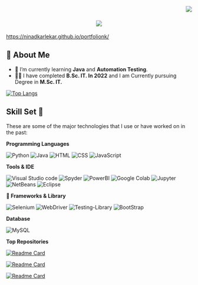 <img align="right" src="https://visitor-badge.laobi.icu/badge?page_id=NinadKarlekar.NinadKarlekar">



<h1 align="center">
  <a href="https://git.io/typing-svg">
    <img src="https://readme-typing-svg.herokuapp.com/?lines=Hello,+There!+👋;This+is+Ninad+Karlekar;Nice+to+meet+you!&center=true&size=30">
  </a>
</h1>

https://ninadkarlekar.github.io/portfolionk/


## 🚀 About Me
- 🌱 I’m currently learning **Java** and **Automation Testing**.
- 	:man_student: I have completed **B.Sc. IT. In 2022** and I am Currently pursuing Degree in **M.Sc. IT.**



[![Top Langs](https://github-readme-stats-my-eight.vercel.app/api/top-langs/?username=NinadKarlekar&hide=php)](https://github.com/NinadKarlekar/github-readme-stats)


## Skill Set :muscle:

These are some of the major technologies that I use or have worked on in the past:

**Programming Languages**

![Python](https://img.shields.io/badge/Python-3776AB?style=for-the-badge&logo=python&logoColor=white)
![Java](https://img.shields.io/badge/Java-ED8B00?style=for-the-badge&logo=java&logoColor=white)
![HTML](https://img.shields.io/badge/HTML5-E34F26?style=for-the-badge&logo=html5&logoColor=white)
![CSS](https://img.shields.io/badge/CSS3-1572B6?style=for-the-badge&logo=css3&logoColor=white)
![JavaScript](https://img.shields.io/badge/JavaScript-323330?style=for-the-badge&logo=javascript&logoColor=F7DF1E)

**Tools & IDE**

![Visual Studio code](https://img.shields.io/badge/Visual_Studio_Code-0078D4?style=for-the-badge&logo=visual%20studio%20code&logoColor=white)
![Spyder](https://img.shields.io/badge/Spyder%20Ide-FF0000?style=for-the-badge&logo=spyder%20ide&logoColor=white)
![PowerBI](https://img.shields.io/badge/PowerBI-F2C811?style=for-the-badge&logo=Power%20BI&logoColor=white)
![Google Colab](https://img.shields.io/badge/Colab-F9AB00?style=for-the-badge&logo=googlecolab&color=525252)
![Jupyter](https://img.shields.io/badge/Jupyter-F37626.svg?&style=for-the-badge&logo=Jupyter&logoColor=white)
![NetBeans](https://img.shields.io/badge/apache%20netbeans-1B6AC6?style=for-the-badge&logo=apache%20netbeans%20IDE&logoColor=white)
![Eclipse](https://img.shields.io/badge/Eclipse-2C2255?style=for-the-badge&logo=eclipse&logoColor=white)

**🚀 Frameworks & Library**

![Selenium](https://img.shields.io/badge/Selenium-43B02A?style=for-the-badge&logo=Selenium&logoColor=white)
![WebDriver](https://img.shields.io/badge/WebDriver-323330?style=for-the-badge&logo=testng-library&logoColor=red)
![Testing-Library](https://img.shields.io/badge/-Testng%20Library-%23E33332?style=for-the-badge&logo=testing-library&logoColor=white)
![BootStrap](https://img.shields.io/badge/Bootstrap-563D7C?style=for-the-badge&logo=bootstrap&logoColor=white)


**Database**

![MySQL](https://img.shields.io/badge/MySQL-005C84?style=for-the-badge&logo=mysql&logoColor=white)

<!--
**Programming Languages**


<img title="Python" alt="Python" width="40px" src="https://raw.githubusercontent.com/github/explore/master/topics/python/python.png"/>|<img alt="JAVA" title="Java" width="40px" src="https://user-images.githubusercontent.com/88243315/198897951-6d61046c-4a59-43f6-8f7b-e68a8ffb9e97.jpg">
|--|--|

**Libraries and Frameworks**

<img title="Selenium" alt="Selenium" width="40px" src="https://img.icons8.com/color/48/000000/selenium-test-automation.png">|<img title="TestNG" alt="TestNG" width="40px" src="https://user-images.githubusercontent.com/88243315/198898163-10a28e88-bc72-476d-882d-a786cc5a6020.png">|
|--|--|

**Tools**

<img title="VS Code" alt="VS Code" width="40px" src="https://img.icons8.com/fluent/48/000000/visual-studio-code-2019.png">|<img title="Eclipse" alt="Eclipse" width="40px" src="https://user-images.githubusercontent.com/88243315/198898331-b74857ea-a29d-4150-ba04-5e29e08cf594.svg">|<img title="git" alt="git" width="40px" src="https://raw.githubusercontent.com/github/explore/master/topics/git/git.png">|<img title="Jupyter Notebook" alt="Jupyter" width="40px" src="https://raw.githubusercontent.com/github/explore/master/topics/jupyter-notebook/jupyter-notebook.png">
|--|--|--|--|
<br>


-->

<strong>Top Repositories</strong>

[![Readme Card](https://github-readme-stats-my-eight.vercel.app/api/pin/?username=NinadKarlekar&repo=Practical_BscIT_MscIT_Ninad&theme=swift)](https://github.com/NinadKarlekar/Practical_BscIT_MscIT_Ninad)

[![Readme Card](https://github-readme-stats-my-eight.vercel.app/api/pin/?username=NinadKarlekar&repo=Java-Virtual-Stationary-Shop&theme=swift)](https://github.com/NinadKarlekar/Java-Virtual-Stationary-Shop)

[![Readme Card](https://github-readme-stats-my-eight.vercel.app/api/pin/?username=NinadKarlekar&repo=Project_actiTime_Ninad&theme=swift)](https://github.com/NinadKarlekar/Project_actiTime_Ninad)


